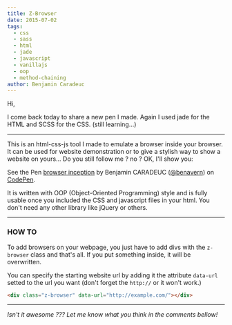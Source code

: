 ```yaml
---
title: Z-Browser
date: 2015-07-02
tags:
  - css
  - sass
  - html
  - jade
  - javascript
  - vanillajs
  - oop
  - method-chaining
author: Benjamin Caradeuc
---
```


Hi,

I come back today to share a new pen I made. Again I used jade for the HTML and SCSS for the CSS. (still learning...)

---

This is an html-css-js tool I made to emulate a browser inside your browser. It can be used for website demonstration or to give a stylish way to show a website on yours... Do you still follow me ? no ? OK, I'll show you:

<p data-height="490" data-theme-id="0" data-slug-hash="zGRBJe" data-default-tab="result" data-user="benavern" class='codepen'>See the Pen <a href='http://codepen.io/benavern/pen/zGRBJe/'>browser inception</a> by Benjamin CARADEUC (<a href='http://codepen.io/benavern'>@benavern</a>) on <a href='http://codepen.io'>CodePen</a>.</p>
<script async src="//assets.codepen.io/assets/embed/ei.js"></script>

It is written with OOP (Object-Oriented Programming) style and is fully usable once you included the CSS and javascript files in your html. You don't need any other library like jQuery or others.

---

### HOW TO

To add browsers on your webpage, you just have to add divs with the `z-browser` class and that's all. If you put something inside, it will be overwritten.

You can specify the starting website url by adding it the attribute `data-url` setted to the url you want (don't forget the `http://` or it won't work.)

```html
<div class="z-browser" data-url="http://example.com/"></div>
```

---

_Isn't it awesome ??? Let me know what you think in the comments bellow!_
